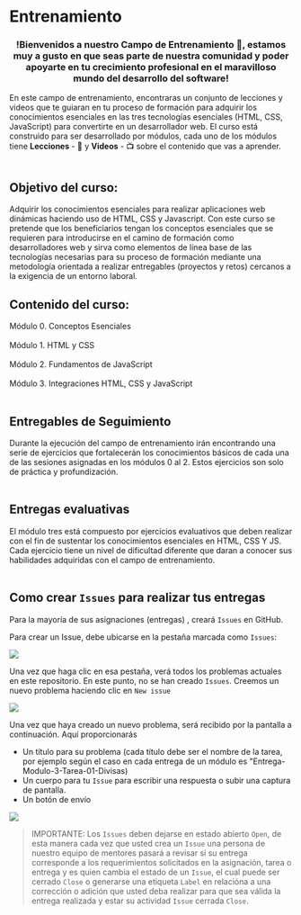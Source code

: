 # Entrenamiento 

<h3 align="center"><strong>!Bienvenidos a nuestro Campo de Entrenamiento  🤖,  estamos muy a gusto en que seas parte de nuestra comunidad y poder apoyarte en tu crecimiento profesional en el maravilloso mundo del desarrollo del software!</strong></h3>

En este campo de entrenamiento, encontraras un conjunto de lecciones y videos que te guiaran en tu proceso de formación para adquirir los conocimientos esenciales en las tres tecnologías esenciales (HTML, CSS, JavaScript) para convertirte en un desarrollador web. El curso está construido para ser desarrollado por módulos, cada uno de los módulos tiene   **Lecciones** -   📓   y    **Videos**  -   📺   sobre el contenido que vas a aprender.<br><br>

## Objetivo del curso:

Adquirir los conocimientos esenciales para realizar aplicaciones web dinámicas haciendo uso de HTML, CSS y Javascript. Con este curso se pretende que los beneficiarios tengan los conceptos esenciales que se requieren para introducirse en el camino de formación como desarrolladores web y sirva como elementos de línea base de las tecnologías necesarias para su proceso de formación mediante una metodología orientada a realizar entregables (proyectos y retos) cercanos a la exigencia de un entorno laboral.

## Contenido del curso:
Módulo 0. Conceptos Esenciales<br><br>
Módulo 1. HTML y CSS<br><br>
Módulo 2. Fundamentos de JavaScript<br><br>
Módulo 3. Integraciones HTML, CSS y JavaScript<br><br>

## Entregables de Seguimiento

Durante la ejecución del campo de entrenamiento irán encontrando una serie de ejercicios que fortalecerán los conocimientos básicos de cada una de las sesiones asignadas en los módulos 0 al 2. Estos ejercicios son solo de práctica y profundización.<br><br>

## Entregas evaluativas

El módulo tres está compuesto por ejercicios evaluativos que deben realizar con el fin de sustentar los conocimientos esenciales en HTML, CSS Y JS. Cada ejercicio tiene un nivel de dificultad diferente que daran a conocer sus habilidades adquiridas con el campo de entrenamiento.<br><br>

## Como crear `Issues` para realizar tus entregas

Para la mayoría de sus asignaciones (entregas) , creará `Issues` en GitHub.

Para crear un Issue, debe ubicarse en la pestaña marcada como `Issues`:

![](https://res.cloudinary.com/duzf4vfki/image/upload/v1628031867/ClassroomGitHub/imgIssues1_iqi3fy.png)

Una vez que haga clic en esa pestaña, verá todos los problemas actuales en este repositorio. En este punto, no se han creado `Issues`. Creemos un nuevo problema haciendo clic en `New issue`

![](https://res.cloudinary.com/duzf4vfki/image/upload/v1628032254/ClassroomGitHub/imgIssues2_nf8vzv.png)

Una vez que haya creado un nuevo problema, será recibido por la pantalla a continuación. Aquí proporcionarás
* Un título para su problema (cada título debe ser el nombre de la tarea, por ejemplo según el caso en cada entrega de un módulo es "Entrega-Modulo-3-Tarea-01-Divisas)
* Un cuerpo para tu `Issue` para escribir una respuesta o subir una captura de pantalla.
* Un botón de envío

![](https://res.cloudinary.com/duzf4vfki/image/upload/v1628032906/ClassroomGitHub/imgIssues3_tz17bn.png)


 > IMPORTANTE: Los `Issues` deben dejarse en estado abierto `Open`, de esta manera cada vez que usted crea un `Issue` una persona de nuestro equipo de mentores pasará a revisar si su entrega corresponde a los requerimientos solicitados en la asignación, tarea o entrega y es quien cambia el estado de un `Issue`, el cual puede ser cerrado `Close` o generarse una etiqueta `Label` en relacióna a una corrección o adición que usted deba realizar para que sea válida la entrega realizada y estar su actividad `Issue` cerrada `Close`.




 

